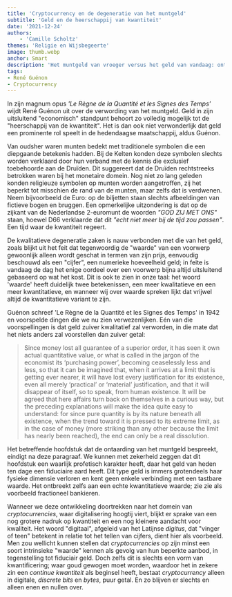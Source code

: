 ```yaml
---
title: 'Cryptocurrency en de degeneratie van het muntgeld'
subtitle: 'Geld en de heerschappij van kwantiteit'
date: '2021-12-24'
authors:
    - 'Camille Scholtz'
themes: 'Religie en Wijsbegeerte'
image: thumb.webp
anchor: Smart
description: 'Het muntgeld van vroeger versus het geld van vandaag: ontdek de diepgaande betekenis van symbolen op munten en hoe het geld van vandaag de dag, inclusief cryptocurrencies, slechts een numerieke hoeveelheid is zonder intrinsieke waarde.'
tags:
- René Guénon
- Cryptocurrency
---
```


In zijn magnum opus _'Le Règne de la Quantité et les Signes des Temps'_ wijdt René Guénon uit over de verwording van het muntgeld. Geld in zijn uitsluitend "economisch" standpunt behoort zo volledig mogelijk tot de "heerschappij van de kwantiteit". Het is dan ook niet verwonderlijk dat geld een prominente rol speelt in de hedendaagse maatschappij, aldus Guénon.

Van oudsher waren munten bedekt met traditionele symbolen die een diepgaande betekenis hadden. Bij de Kelten konden deze symbolen slechts worden verklaard door hun verband met de kennis die exclusief toebehoorde aan de Druïden. Dit suggereert dat de Druïden rechtstreeks betrokken waren bij het monetaire domein. Nog niet zo lang geleden konden religieuze symbolen op munten worden aangetroffen, zij het beperkt tot misschien de rand van de munten, maar zelfs dat is verdwenen. Neem bijvoorbeeld de Euro: op de biljetten staan slechts afbeeldingen van fictieve bogen en bruggen. Een opmerkelijke uitzondering is dat op de zijkant van de Nederlandse 2-euromunt de woorden *"GOD ZIJ MET ONS"* staan, hoewel D66 verklaarde dat dit _"echt niet meer bij de tijd zou passen"_. Een tijd waar de kwantiteit regeert.

De kwalitatieve degeneratie zaken is nauw verbonden met die van het geld, zoals blijkt uit het feit dat tegenwoordig de "waarde" van een voorwerp gewoonlijk alleen wordt geschat in termen van zijn prijs, eenvoudig beschouwd als een "cijfer", een numerieke hoeveelheid geld; in feite is vandaag de dag het enige oordeel over een voorwerp bijna altijd uitsluitend gebaseerd op wat het kost. Dit is ook te zien in onze taal: het woord 'waarde' heeft duidelijk twee betekenissen, een meer kwalitatieve en een meer kwantitatieve, en wanneer wij over waarde spreken lijkt dat vrijwel altijd de kwantitatieve variant te zijn.

Guénon schreef 'Le Règne de la Quantité et les Signes des Temps' in 1942 en voorspelde dingen die we nu zien verwezenlijken. Eén van die voorspellingen is dat geld zuiver kwalitatief zal verworden, in die mate dat het niets anders zal voorstellen dan zuiver getal:

>Since money lost all guarantee of a superior order, it has seen it own actual quantitative value, or what is called in the jargon of the economist its ‘purchasing power’, becoming ceaselessly less and less, so that it can be imagined that, when it arrives at a limit that is getting ever nearer, it will have lost every justification for its existence, even all merely ‘practical’ or ‘material’ justification, and that it will disappear of itself, so to speak, from human existence. It will be agreed that here affairs turn back on themselves in a curious way, but the preceding explanations will make the idea quite easy to understand: for since pure quantity is by its nature beneath all existence, when the trend toward it is pressed to its extreme limit, as in the case of money (more striking than any other because the limit has nearly been reached), the end can only be a real dissolution.

Het betreffende hoofdstuk dat de ontaarding van het muntgeld bespreekt, eindigt na deze paragraaf. We kunnen met zekerheid zeggen dat dit hoofdstuk een waarlijk profetisch karakter heeft, daar het geld van heden ten dage een fiduciaire aard heeft. Dit type geld is immers grotendeels haar fysieke dimensie verloren en kent geen enkele verbinding met een tastbare waarde. Het ontbreekt zelfs aan een echte kwantitatieve waarde; zie zie als voorbeeld fractioneel bankieren.

Wanneer we deze ontwikkeling doortrekken naar het domein van _cryptocurrencies_, waar digitalisering hoogtij viert, blijkt er sprake van een nog grotere nadruk op kwantiteit en een nog kleinere aandacht voor kwaliteit. Het woord "digitaal", afgeleid van het Latijnse _digitus_, dat "vinger of teen" betekent in relatie tot het tellen van cijfers, dient hier als voorbeeld. Men zou wellicht kunnen stellen dat _cryptocurrencies_ op zijn minst een soort intrinsieke "waarde" kennen als gevolg van hun beperkte aanbod, in tegenstelling tot fiduciair geld. Doch zelfs dit is slechts een vorm van kwantificering; waar goud gewogen moet worden, waardoor het in zekere zin een _continue kwantiteit_ als beginsel heeft, bestaat _cryptocurrency_ alleen in digitale, _discrete_ _bits_ en _bytes_, puur getal. En zo blijven er slechts en alleen enen en nullen over.
